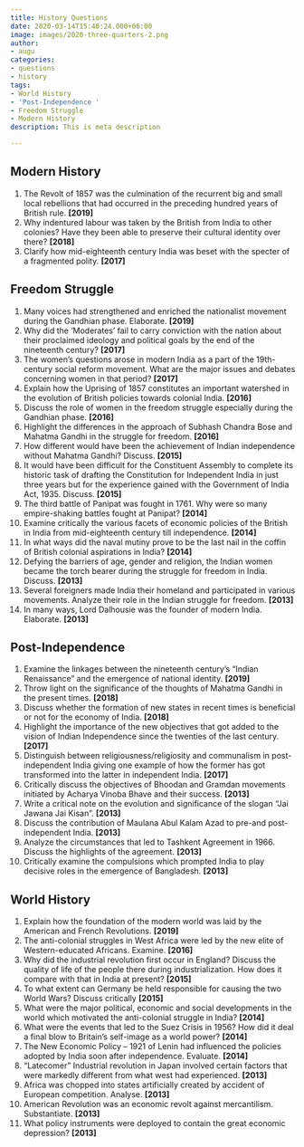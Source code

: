 ```yaml
---
title: History Questions
date: 2020-03-14T15:40:24.000+06:00
image: images/2020-three-quarters-2.png
author:
- augu
categories:
- questions
- history
tags:
- World History
- 'Post-Independence '
- Freedom Struggle
- Modern History
description: This is meta description

---
```

## **Modern History**

1. The Revolt of 1857 was the culmination of the recurrent big and small local rebellions that had occurred in the preceding hundred years of British rule. **\[2019\]**
2. Why indentured labour was taken by the British from India to other colonies? Have they been able to preserve their cultural identity over there? **\[2018\]**
3. Clarify how mid-eighteenth century India was beset with the specter of a fragmented polity. **\[2017\]**

## **Freedom Struggle**

 1. Many voices had strengthened and enriched the nationalist movement during the Gandhian phase. Elaborate. **\[2019\]**
 2. Why did the ‘Moderates’ fail to carry conviction with the nation about their proclaimed ideology and political goals by the end of the nineteenth century? **\[2017\]**
 3. The women’s questions arose in modern India as a part of the 19th-century social reform movement. What are the major issues and debates concerning women in that period? **\[2017\]**
 4. Explain how the Uprising of 1857 constitutes an important watershed in the evolution of British policies towards colonial India. **\[2016\]**
 5. Discuss the role of women in the freedom struggle especially during the Gandhian phase. **\[2016\]**
 6. Highlight the differences in the approach of Subhash Chandra Bose and Mahatma Gandhi in the struggle for freedom. **\[2016\]**
 7. How different would have been the achievement of Indian independence without Mahatma Gandhi? Discuss. **\[2015\]**
 8. It would have been difficult for the Constituent Assembly to complete its historic task of drafting the Constitution for Independent India in just three years but for the experience gained with the Government of India Act, 1935. Discuss. **\[2015\]**
 9. The third battle of Panipat was fought in 1761. Why were so many empire-shaking battles fought at Panipat? **\[2014\]**
10. Examine critically the various facets of economic policies of the British in India from mid-eighteenth century till independence. **\[2014\]**
11. In what ways did the naval mutiny prove to be the last nail in the coffin of British colonial aspirations in India? **\[2014\]**
12. Defying the barriers of age, gender and religion, the Indian women became the torch bearer during the struggle for freedom in India. Discuss. **\[2013\]**
13. Several foreigners made India their homeland and participated in various movements. Analyze their role in the Indian struggle for freedom. **\[2013\]**
14. In many ways, Lord Dalhousie was the founder of modern India. Elaborate. **\[2013\]**

## **Post-Independence**

 1. Examine the linkages between the nineteenth century’s “Indian Renaissance” and the emergence of national identity. **\[2019\]**
 2. Throw light on the significance of the thoughts of Mahatma Gandhi in the present times. **\[2018\]**
 3. Discuss whether the formation of new states in recent times is beneficial or not for the economy of India. **\[2018\]**
 4. Highlight the importance of the new objectives that got added to the vision of Indian Independence since the twenties of the last century. **\[2017\]**
 5. Distinguish between religiousness/religiosity and communalism in post-independent India giving one example of how the former has got transformed into the latter in independent India. **\[2017\]**
 6. Critically discuss the objectives of Bhoodan and Gramdan movements initiated by Acharya Vinoba Bhave and their success. **\[2013\]**
 7. Write a critical note on the evolution and significance of the slogan “Jai Jawana Jai Kisan”. **\[2013\]**
 8. Discuss the contribution of Maulana Abul Kalam Azad to pre-and post-independent India. **\[2013\]**
 9. Analyze the circumstances that led to Tashkent Agreement in 1966. Discuss the highlights of the agreement. **\[2013\]**
10. Critically examine the compulsions which prompted India to play decisive roles in the emergence of Bangladesh. **\[2013\]**

## **World History**

 1. Explain how the foundation of the modern world was laid by the American and French Revolutions. **\[2019\]**
 2. The anti-colonial struggles in West Africa were led by the new elite of Western-educated Africans. Examine. **\[2016\]**
 3. Why did the industrial revolution first occur in England? Discuss the quality of life of the people there during industrialization. How does it compare with that in India at present? **\[2015\]**
 4. To what extent can Germany be held responsible for causing the two World Wars? Discuss critically **\[2015\]**
 5. What were the major political, economic and social developments in the world which motivated the anti-colonial struggle in India? **\[2014\]**
 6. What were the events that led to the Suez Crisis in 1956? How did it deal a final blow to Britain’s self-image as a world power? **\[2014\]**
 7. The New Economic Policy – 1921 of Lenin had influenced the policies adopted by India soon after independence. Evaluate. **\[2014\]**
 8. “Latecomer” Industrial revolution in Japan involved certain factors that were markedly different from what west had experienced. **\[2013\]**
 9. Africa was chopped into states artificially created by accident of European competition. Analyse. **\[2013\]**
10. American Revolution was an economic revolt against mercantilism. Substantiate. **\[2013\]**
11. What policy instruments were deployed to contain the great economic depression? **\[2013\]**